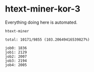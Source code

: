 # htext-miner-kor-3

Everything doing here is automated.

```
htext-miner

total: 10171/9855 (103.20649416539827%)

job0: 1836
job1: 2129
job2: 2007
job3: 2194
job4: 2005
```